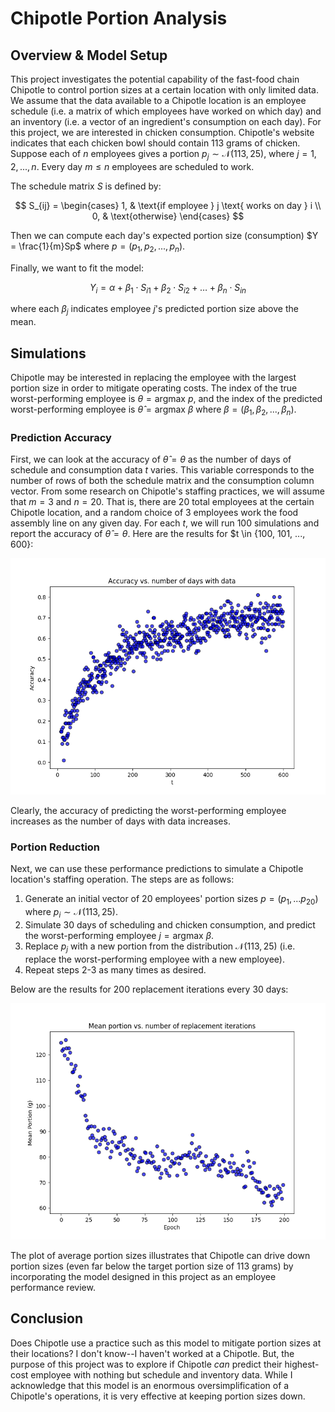# Chipotle Portion Analysis

## Overview & Model Setup

This project investigates the potential capability of the fast-food chain Chipotle to control portion sizes at a certain location with only limited data. We assume that the data available to a Chipotle location is an employee schedule (i.e. a matrix of which employees have worked on which day) and an inventory (i.e. a vector of an ingredient's consumption on each day). For this project, we are interested in chicken consumption. Chipotle's website indicates that each chicken bowl should contain 113 grams of chicken. Suppose each of $n$ employees gives a portion $p_j \sim \mathcal{N}(113, 25)$, where $j = 1, 2, ..., n$. Every day $m \leq n$ employees are scheduled to work.

The schedule matrix $S$ is defined by:

$$
S_{ij} = \begin{cases}
    1, & \text{if employee } j \text{ works on day } i \\
    0, & \text{otherwise}
\end{cases}
$$

Then we can compute each day's expected portion size (consumption) $Y = \frac{1}{m}Sp$ where $p = (p_1, p_2, ..., p_n)$.

Finally, we want to fit the model:

$$
Y_i = \alpha + \beta_1 \cdot S_{i1} + \beta_2 \cdot S_{i2} + \dots + \beta_n \cdot S_{in}
$$

where each $\beta_j$ indicates employee $j$'s predicted portion size above the mean.

## Simulations

Chipotle may be interested in replacing the employee with the largest portion size in order to mitigate operating costs. The index of the true worst-performing employee is $\theta = \text{argmax } p$, and the index of the predicted worst-performing employee is $\hat{\theta} = \text{argmax } \beta$ where $\beta = (\beta_1, \beta_2, ..., \beta_n)$.

### Prediction Accuracy

First, we can look at the accuracy of $\hat{\theta} = \theta$ as the number of days of schedule and consumption data $t$ varies. This variable corresponds to the number of rows of both the schedule matrix and the consumption column vector. From some research on Chipotle's staffing practices, we will assume that $m = 3$ and $n = 20$. That is, there are 20 total employees at the certain Chipotle location, and a random choice of 3 employees work the food assembly line on any given day. For each $t$, we will run 100 simulations and report the accuracy of $\hat{\theta} = \theta$. Here are the results for $t \in {100, 101, ..., 600}:

![Figure 1](./Figure_1.png)

Clearly, the accuracy of predicting the worst-performing employee increases as the number of days with data increases.

### Portion Reduction

Next, we can use these performance predictions to simulate a Chipotle location's staffing operation. The steps are as follows:
1. Generate an initial vector of 20 employees' portion sizes $p = (p_1, ... p_20)$ where $p_i \sim \mathcal{N}(113, 25)$.
2. Simulate 30 days of scheduling and chicken consumption, and predict the worst-performing employee $j = \text{argmax } \beta$.
3. Replace $p_j$ with a new portion from the distribution $\mathcal{N}(113, 25)$ (i.e. replace the worst-performing employee with a new employee).
4. Repeat steps 2-3 as many times as desired.

Below are the results for 200 replacement iterations every 30 days:

![Figure 2](./Figure_2.png)

The plot of average portion sizes illustrates that Chipotle can drive down portion sizes (even far below the target portion size of 113 grams) by incorporating the model designed in this project as an employee performance review.

## Conclusion

Does Chipotle use a practice such as this model to mitigate portion sizes at their locations? I don't know--I haven't worked at a Chipotle. But, the purpose of this project was to explore if Chipotle *can* predict their highest-cost employee with nothing but schedule and inventory data. While I acknowledge that this model is an enormous oversimplification of a Chipotle's operations, it is very effective at keeping portion sizes down.